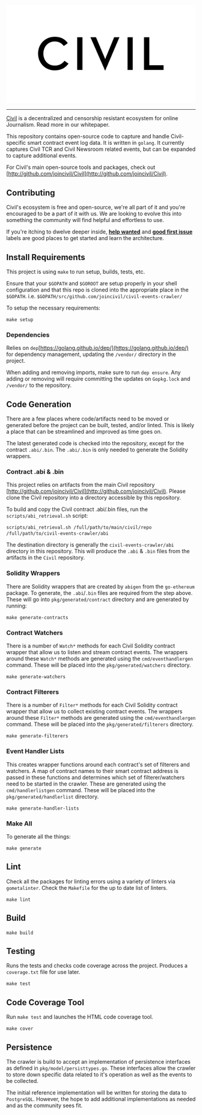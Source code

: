 ![Civil Logo](docs/civil_logo_white.png?raw=true)

---
[Civil](https://joincivil.com/) is a decentralized and censorship resistant ecosystem for online Journalism. Read more in our whitepaper.

This repository contains open-source code to capture and handle Civil-specific smart contract event log data. It is written in `golang`. It currently captures Civil TCR and Civil Newsroom related events, but can be expanded to capture additional events.

For Civil's main open-source tools and packages, check out [http://github.com/joincivil/Civil](http://github.com/joincivil/Civil).

## Contributing

Civil's ecosystem is free and open-source, we're all part of it and you're encouraged to be a part of it with us.  We are looking to evolve this into something the community will find helpful and effortless to use.

If you're itching to dwelve deeper inside, [**help wanted**](https://github.com/joincivil/civil-events-crawler/issues?q=is%3Aissue+is%3Aopen+label%3A%22help+wanted%22)
and [**good first issue**](https://github.com/joincivil/civil-events-crawler/issues?q=is%3Aissue+is%3Aopen+label%3A%22good+first+issue%22) labels are good places to get started and learn the architecture.

## Install Requirements

This project is using `make` to run setup, builds, tests, etc.  

Ensure that your `$GOPATH` and `$GOROOT` are setup properly in your shell configuration and that this repo is cloned into the appropriate place in the `$GOPATH`. i.e. `$GOPATH/src/github.com/joincivil/civil-events-crawler/`

To setup the necessary requirements:

```
make setup
```

### Dependencies

Relies on `dep`[https://golang.github.io/dep/](https://golang.github.io/dep/) for dependency management, updating the `/vendor/` directory in the project.  

When adding and removing imports, make sure to run `dep ensure`.  Any adding or removing will require committing the updates on `Gopkg.lock` and `/vendor/` to the repository.

## Code Generation

There are a few places where code/artifacts need to be moved or generated before the project can be built, tested, and/or linted.  This is likely a place that can be streamlined and improved as time goes on.  

The latest generated code is checked into the repository, except for the contract `.abi/.bin`.  The `.abi/.bin` is only needed to generate the Solidity wrappers.

### Contract .abi & .bin

This project relies on artifacts from the main Civil repository [http://github.com/joincivil/Civil](http://github.com/joincivil/Civil).  Please clone the Civil repository into a directory accessible by this repository.

To build and copy the Civil contract .abi/.bin files, run the `scripts/abi_retrieval.sh` script:

```
scripts/abi_retrieval.sh /full/path/to/main/civil/repo /full/path/to/civil-events-crawler/abi
```

The destination directory is generally the `civil-events-crawler/abi` directory in this repository.  This will produce the `.abi` & `.bin` files from the artifacts in the `Civil` repository.

### Solidity Wrappers

There are Solidity wrappers that are created by `abigen` from the `go-ethereum` package.  To generate, the `.abi`/`.bin` files are required from the step above. These will go into `pkg/generated/contract` directory and are generated by running:

```
make generate-contracts
```

### Contract Watchers

There is a number of `Watch*` methods for each Civil Solidity contract wrapper that allow us to listen and stream contract events.  The wrappers around these `Watch*` methods are generated using the `cmd/eventhandlergen` command.  These will be placed into the `pkg/generated/watchers` directory.

```
make generate-watchers
```

### Contract Filterers

There is a number of `Filter*` methods for each Civil Solidity contract wrapper that allow us to collect existing contract events.  The wrappers around these `Filter*` methods are generated using the `cmd/eventhandlergen` command.  These will be placed into the `pkg/generated/filterers` directory.

```
make generate-filterers
```

### Event Handler Lists

This creates wrapper functions around each contract's set of filterers and watchers.  A map of contract names to their smart contract address is passed in these functions and determines which set of filterer/watchers need to be started in the crawler.  These are generated using the `cmd/handlerlistgen` command.  These will be placed into the `pkg/generated/handlerlist` directory.

```
make generate-handler-lists
```

### Make All

To generate all the things:

```
make generate
```

## Lint

Check all the packages for linting errors using a variety of linters via `gometalinter`.  Check the `Makefile` for the up to date list of linters.

```
make lint
```

## Build


```
make build
```

## Testing

Runs the tests and checks code coverage across the project. Produces a `coverage.txt` file for use later.

```
make test
```

## Code Coverage Tool

Run `make test` and launches the HTML code coverage tool.

```
make cover
```

## Persistence

The crawler is build to accept an implementation of persistence interfaces as defined in `pkg/model/persisttypes.go`.  These interfaces allow the crawler to store down specific data related to it's operation as well as the events to be collected. 

The initial reference implementation will be written for storing the data to `PostgreSQL`. However, the hope to add additional implementations as needed and as the community sees fit.

